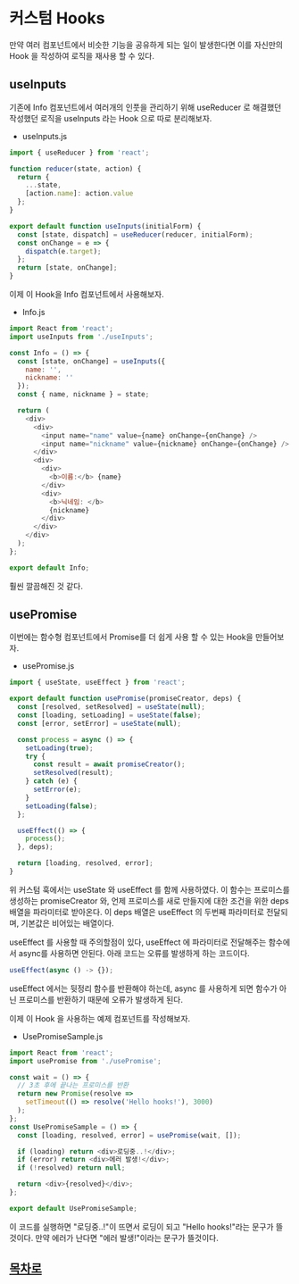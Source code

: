 # 커스텀 Hooks

만약 여러 컴포넌트에서 비슷한 기능을 공유하게 되는 일이 발생한다면 이를 자신만의 Hook 을 작성하여 로직을 재사용 할 수 있다.

## useInputs

기존에 Info 컴포넌트에서 여러개의 인풋을 관리하기 위해 useReducer 로 해결했던 작성했던 로직을 useInputs 라는 Hook 으로 따로 분리해보자.

* useInputs.js

```javascript
import { useReducer } from 'react';

function reducer(state, action) {
  return {
    ...state,
    [action.name]: action.value
  };
}

export default function useInputs(initialForm) {
  const [state, dispatch] = useReducer(reducer, initialForm);
  const onChange = e => {
    dispatch(e.target);
  };
  return [state, onChange];
}
```

이제 이 Hook을 Info 컴포넌트에서 사용해보자.

* Info.js

```javascript
import React from 'react';
import useInputs from './useInputs';

const Info = () => {
  const [state, onChange] = useInputs({
    name: '',
    nickname: ''
  });
  const { name, nickname } = state;

  return (
    <div>
      <div>
        <input name="name" value={name} onChange={onChange} />
        <input name="nickname" value={nickname} onChange={onChange} />
      </div>
      <div>
        <div>
          <b>이름:</b> {name}
        </div>
        <div>
          <b>닉네임: </b>
          {nickname}
        </div>
      </div>
    </div>
  );
};

export default Info;
```

훨씬 깔끔해진 것 같다.

## usePromise

이번에는 함수형 컴포넌트에서 Promise를 더 쉽게 사용 할 수 있는 Hook을 만들어보자.

* usePromise.js

```javascript
import { useState, useEffect } from 'react';

export default function usePromise(promiseCreator, deps) {
  const [resolved, setResolved] = useState(null);
  const [loading, setLoading] = useState(false);
  const [error, setError] = useState(null);

  const process = async () => {
    setLoading(true);
    try {
      const result = await promiseCreator();
      setResolved(result);
    } catch (e) {
      setError(e);
    }
    setLoading(false);
  };

  useEffect(() => {
    process();
  }, deps);

  return [loading, resolved, error];
}
```

위 커스텀 훅에서는 useState 와 useEffect 를 함께 사용하였다. 이 함수는 프로미스를 생성하는 promiseCreator 와, 언제 프로미스를 새로 만들지에 대한 조건을 위한 deps 배열을 파라미터로 받아온다. 이 deps 배열은 useEffect 의 두번째 파라미터로 전달되며, 기본값은 비어있는 배열이다.

useEffect 를 사용할 때 주의할점이 있다, useEffect 에 파라미터로 전달해주는 함수에서 async를 사용하면 안된다. 아래 코드는 오류를 발생하게 하는 코드이다.

```javascript
useEffect(async () -> {});
```

useEffect 에서는 뒷정리 함수를 반환해야 하는데, async 를 사용하게 되면 함수가 아닌 프로미스를 반환하기 때문에 오류가 발생하게 된다.

이제 이 Hook 을 사용하는 예제 컴포넌트를 작성해보자.

* UsePromiseSample.js

```javascript
import React from 'react';
import usePromise from './usePromise';

const wait = () => {
  // 3초 후에 끝나는 프로미스를 반환
  return new Promise(resolve =>
    setTimeout(() => resolve('Hello hooks!'), 3000)
  );
};
const UsePromiseSample = () => {
  const [loading, resolved, error] = usePromise(wait, []);

  if (loading) return <div>로딩중..!</div>;
  if (error) return <div>에러 발생!</div>;
  if (!resolved) return null;

  return <div>{resolved}</div>;
};

export default UsePromiseSample;

```

이 코드를 실행하면 "로딩중..!"이 뜨면서 로딩이 되고 "Hello hooks!"라는 문구가 뜰 것이다. 만약 에러가 난다면 "에러 발생!"이라는 문구가 뜰것이다.

## [목차로](Contents.md)